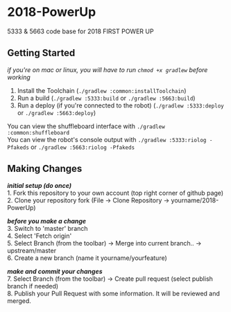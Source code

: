 # 2018-PowerUp
5333 &amp; 5663 code base for 2018 FIRST POWER UP

## Getting Started
*if you're on mac or linux, you will have to run `chmod +x gradlew` before working*  

1. Install the Toolchain (`./gradlew :common:installToolchain`)  
2. Run a build (`./gradlew :5333:build` or `./gradlew :5663:build`)  
3. Run a deploy (if you're connected to the robot) (`./gradlew :5333:deploy` or `./gradlew :5663:deploy`)  

You can view the shuffleboard interface with `./gradlew :common:shuffleboard`  
You can view the robot's console output with `./gradlew :5333:riolog -Pfakeds` or `./gradlew :5663:riolog -Pfakeds`

## Making Changes
***initial setup (do once)***  
1\. Fork this repository to your own account (top right corner of github page)  
2\. Clone your repository fork (File -> Clone Repository -> yourname/2018-PowerUp)  

***before you make a change***  
3. Switch to 'master' branch  
4. Select 'Fetch origin'  
5. Select Branch (from the toolbar) -> Merge into current branch.. -> upstream/master  
6. Create a new branch (name it yourname/yourfeature)  

***make and commit your changes***  
7. Select Branch (from the toolbar) -> Create pull request (select publish branch if needed)  
8. Publish your Pull Request with some information. It will be reviewed and merged.